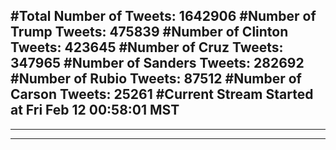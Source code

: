#Total Number of Tweets: 1642906 
#Number of Trump Tweets: 475839
#Number of Clinton Tweets: 423645
#Number of Cruz Tweets: 347965
#Number of Sanders Tweets: 282692
#Number of Rubio Tweets: 87512
#Number of Carson Tweets: 25261
#Current Stream Started at Fri Feb 12 00:58:01 MST
---
---
---
